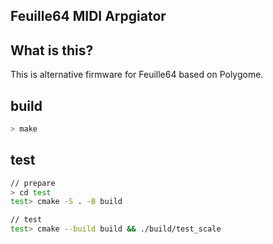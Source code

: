 Feuille64 MIDI Arpgiator
-------------------------------
## What is this?
This is alternative firmware for Feuille64 based on Polygome.   

## build
```sh
> make
```

## test
```sh
// prepare
> cd test
test> cmake -S . -B build

// test
test> cmake --build build && ./build/test_scale
```